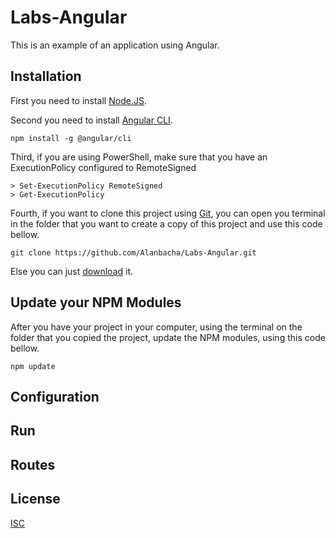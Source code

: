 # Labs-Angular

This is an example of an application using Angular.

## Installation

First you need to install [Node.JS](https://nodejs.org/en/download/).

Second you need to install [Angular CLI](https://angular.io/guide/setup-local).

```
npm install -g @angular/cli
```

Third, if you are using PowerShell, make sure that you have an ExecutionPolicy configured to RemoteSigned

```
> Set-ExecutionPolicy RemoteSigned
> Get-ExecutionPolicy
```

Fourth, if you want to clone this project using [Git](https://git-scm.com/downloads), you can open you terminal in the folder that you want to create a copy of this project and use this code bellow.

```
git clone https://github.com/Alanbacha/Labs-Angular.git
```

Else you can just [download](https://github.com/Alanbacha/Labs-Angular/archive/master.zip) it.

## Update your NPM Modules

After you have your project in your computer, using the terminal on the folder that you copied the project, update the NPM modules, using this code bellow.

```
npm update
```

## Configuration

## Run


## Routes


## License

[ISC](https://opensource.org/licenses/ISC)
